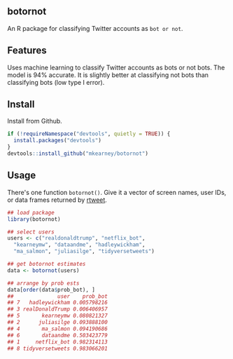 
botornot
--------

An R package for classifying Twitter accounts as `bot or not`.

Features
--------

Uses machine learning to classify Twitter accounts as bots or not bots. The model is 94% accurate. It is slightly better at classifying not bots than classifying bots (low type I error).

Install
-------

Install from Github.

``` r
if (!requireNamespace("devtools", quietly = TRUE)) {
  install.packages("devtools")
}
devtools::install_github("mkearney/botornot")
```

Usage
-----

There's one function `botornot()`. Give it a vector of screen names, user IDs, or data frames returned by [rtweet](http://rtweet.info).

``` r
## load package
library(botornot)

## select users
users <- c("realdonaldtrump", "netflix_bot",
  "kearneymw", "dataandme", "hadleywickham",
  "ma_salmon", "juliasilge", "tidyversetweets")

## get botornot estimates
data <- botornot(users)

## arrange by prob ests
data[order(data$prob_bot), ]
##              user    prob_bot
## 7   hadleywickham 0.005798216
## 3 realDonaldTrump 0.006406957
## 5       kearneymw 0.080821327
## 2      juliasilge 0.093888100
## 4       ma_salmon 0.094190686
## 6       dataandme 0.503423779
## 1     netflix_bot 0.982314113
## 8 tidyversetweets 0.983066201
```
